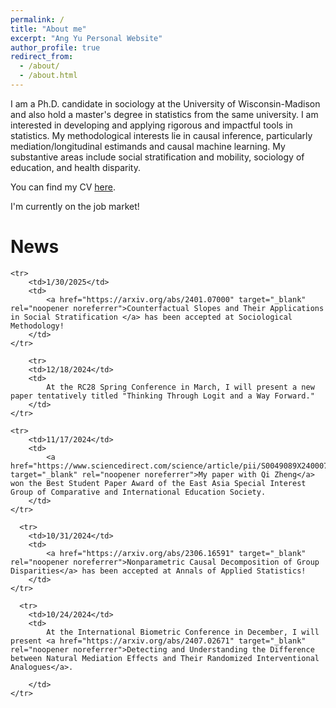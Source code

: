 ```yaml
---
permalink: /
title: "About me"
excerpt: "Ang Yu Personal Website"
author_profile: true
redirect_from: 
  - /about/
  - /about.html
---
```


I am a Ph.D. candidate in sociology at the University of Wisconsin-Madison and also hold a master's degree in statistics from the same university. I am interested in developing and applying rigorous and impactful tools in statistics. My methodological interests lie in causal inference, particularly mediation/longitudinal estimands and causal machine learning. My substantive areas include social stratification and mobility, sociology of education, and health disparity.

You can find my CV <a href="https://ang-yu.github.io/files/AngYuCV.pdf" target="_blank" rel="noopener noreferrer">here</a>.
<!-- And [here](https://ang-yu.github.io/files/AngYu_Resume.pdf)'s my industry resume -->

I'm currently on the job market!

<h1>News</h1>
<style>
    .no-border-table {
        border-collapse: collapse;
        width: 100%;
        border: none;
        font-size: 17px; /* Adjust the font size as needed */
    }
    .no-border-table td {
        border: none;
        word-wrap: break-word;
        padding: 5px; /* Adjust the padding as needed */
        vertical-align: top; /* Align text to the top */
    }
</style>
<table class="no-border-table">

    <tr>
        <td>1/30/2025</td>
        <td>
            <a href="https://arxiv.org/abs/2401.07000" target="_blank" rel="noopener noreferrer">Counterfactual Slopes and Their Applications in Social Stratification </a> has been accepted at Sociological Methodology!
        </td>
    </tr>

        <tr>
        <td>12/18/2024</td>
        <td>
            At the RC28 Spring Conference in March, I will present a new paper tentatively titled "Thinking Through Logit and a Way Forward."
        </td>
    </tr>

    <tr>
        <td>11/17/2024</td>
        <td>
            <a href="https://www.sciencedirect.com/science/article/pii/S0049089X24000759" target="_blank" rel="noopener noreferrer">My paper with Qi Zheng</a> won the Best Student Paper Award of the East Asia Special Interest Group of Comparative and International Education Society.
        </td>
    </tr>
    
      <tr>
        <td>10/31/2024</td>
        <td>
            <a href="https://arxiv.org/abs/2306.16591" target="_blank" rel="noopener noreferrer">Nonparametric Causal Decomposition of Group Disparities</a> has been accepted at Annals of Applied Statistics!
        </td>
    </tr>

      <tr>
        <td>10/24/2024</td>
        <td>
            At the International Biometric Conference in December, I will present <a href="https://arxiv.org/abs/2407.02671" target="_blank" rel="noopener noreferrer">Detecting and Understanding the Difference between Natural Mediation Effects and Their Randomized Interventional Analogues</a>. 

        </td>
    </tr>

</table>

